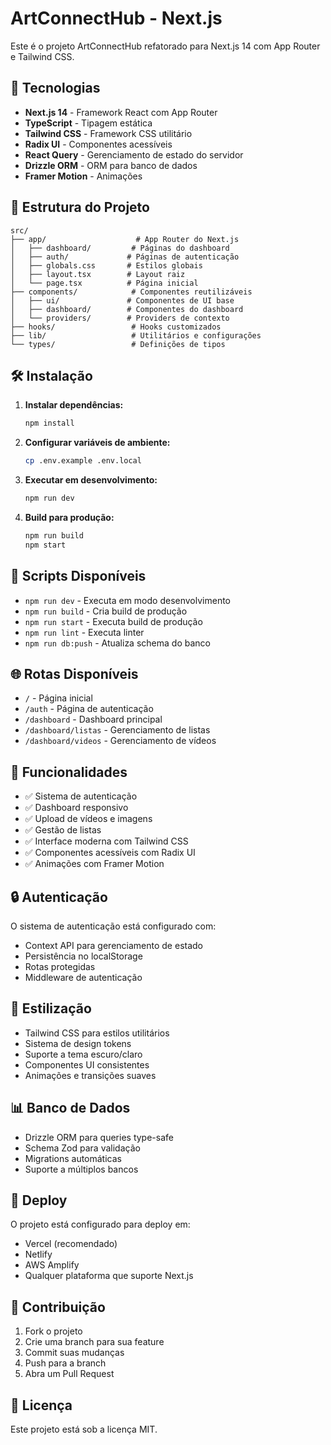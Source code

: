 # ArtConnectHub - Next.js

Este é o projeto ArtConnectHub refatorado para Next.js 14 com App Router e Tailwind CSS.

## 🚀 Tecnologias

- **Next.js 14** - Framework React com App Router
- **TypeScript** - Tipagem estática
- **Tailwind CSS** - Framework CSS utilitário
- **Radix UI** - Componentes acessíveis
- **React Query** - Gerenciamento de estado do servidor
- **Drizzle ORM** - ORM para banco de dados
- **Framer Motion** - Animações

## 📁 Estrutura do Projeto

```
src/
├── app/                    # App Router do Next.js
│   ├── dashboard/         # Páginas do dashboard
│   ├── auth/             # Páginas de autenticação
│   ├── globals.css       # Estilos globais
│   ├── layout.tsx        # Layout raiz
│   └── page.tsx          # Página inicial
├── components/            # Componentes reutilizáveis
│   ├── ui/               # Componentes de UI base
│   ├── dashboard/        # Componentes do dashboard
│   └── providers/        # Providers de contexto
├── hooks/                 # Hooks customizados
├── lib/                   # Utilitários e configurações
└── types/                 # Definições de tipos
```

## 🛠️ Instalação

1. **Instalar dependências:**
   ```bash
   npm install
   ```

2. **Configurar variáveis de ambiente:**
   ```bash
   cp .env.example .env.local
   ```

3. **Executar em desenvolvimento:**
   ```bash
   npm run dev
   ```

4. **Build para produção:**
   ```bash
   npm run build
   npm start
   ```

## 🔧 Scripts Disponíveis

- `npm run dev` - Executa em modo desenvolvimento
- `npm run build` - Cria build de produção
- `npm run start` - Executa build de produção
- `npm run lint` - Executa linter
- `npm run db:push` - Atualiza schema do banco

## 🌐 Rotas Disponíveis

- `/` - Página inicial
- `/auth` - Página de autenticação
- `/dashboard` - Dashboard principal
- `/dashboard/listas` - Gerenciamento de listas
- `/dashboard/videos` - Gerenciamento de vídeos

## 📱 Funcionalidades

- ✅ Sistema de autenticação
- ✅ Dashboard responsivo
- ✅ Upload de vídeos e imagens
- ✅ Gestão de listas
- ✅ Interface moderna com Tailwind CSS
- ✅ Componentes acessíveis com Radix UI
- ✅ Animações com Framer Motion

## 🔒 Autenticação

O sistema de autenticação está configurado com:
- Context API para gerenciamento de estado
- Persistência no localStorage
- Rotas protegidas
- Middleware de autenticação

## 🎨 Estilização

- Tailwind CSS para estilos utilitários
- Sistema de design tokens
- Suporte a tema escuro/claro
- Componentes UI consistentes
- Animações e transições suaves

## 📊 Banco de Dados

- Drizzle ORM para queries type-safe
- Schema Zod para validação
- Migrations automáticas
- Suporte a múltiplos bancos

## 🚀 Deploy

O projeto está configurado para deploy em:
- Vercel (recomendado)
- Netlify
- AWS Amplify
- Qualquer plataforma que suporte Next.js

## 🤝 Contribuição

1. Fork o projeto
2. Crie uma branch para sua feature
3. Commit suas mudanças
4. Push para a branch
5. Abra um Pull Request

## 📄 Licença

Este projeto está sob a licença MIT.





